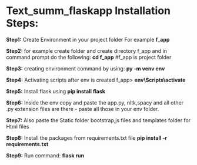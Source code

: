 # Text_summ_flaskapp Installation Steps:
**Step1:** Create Environment in your project folder For example **f_app**

**Step2:** for example create folder and create directory f_app and in command prompt do the following:  **cd f_app**  #f_app is project folder

**Step3:** creating environment command by using:   **py -m venv env**

**Step4:** Activating scripts after env is created   f_app> **env\Scripts\activate**

**Step5:** Install flask using **pip install flask**

**Step6:** Inside the env copy and paste the app.py, nltk,spacy and all other .py extension files are there - paste all those in your env folder.

**Step7:** Also paste the Static folder bootstrap,js files and templates folder for Html files 

**Step8:** Install the packages from requirements.txt file   **pip install -r requirements.txt**

**Step9:** Run command:  **flask run**
